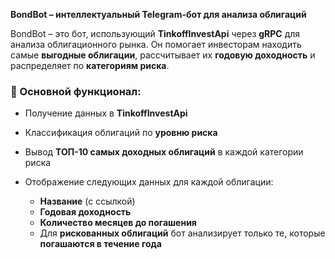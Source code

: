 **BondBot – интеллектуальный Telegram-бот для анализа облигаций**

BondBot – это бот, использующий **TinkoffInvestApi** через **gRPC** для анализа облигационного рынка. Он помогает инвесторам находить самые **выгодные облигации**, рассчитывает их **годовую доходность** и распределяет по **категориям риска**.

### 📌 Основной функционал:

- Получение данных в **TinkoffInvestApi**
- Классификация облигаций по **уровню риска**
- Вывод **ТОП-10 самых доходных облигаций** в каждой категории риска
- Отображение следующих данных для каждой облигации:

  - **Название** (с ссылкой)
  - **Годовая доходность**
  - **Количество месяцев до погашения**
  - Для **рискованных облигаций** бот анализирует только те, которые **погашаются в течение года**
